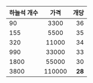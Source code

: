 | 하늘석 개수 | 가격 | 개당 |
| :------------ | :-----------: | -------------------: |
| 90 | 3300 | 36 |
| 155 | 5500 | 35 |
| 320 | 11000 | 34 |
| 990 | 33000 | 33 |
| 1800 | 55000 | 30 |
| 3800 | 110000 | **28** |
